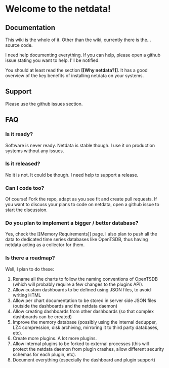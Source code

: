# Welcome to the netdata!

## Documentation

This wiki is the whole of it. Other than the wiki, currently there is the... source code.

I need help documenting everything. If you can help, please open a github issue stating you want to help. I'll be notified.

You should at least read the section **[[Why netdata?]]**. It has a good overview of the key benefits of installing netdata on your systems.

## Support

Please use the github issues section.

## FAQ

### Is it ready?

Software is never ready. Netdata is stable though. I use it on production systems without any issues.

### Is it released?

No it is not. It could be though. I need help to support a release.

### Can I code too?

Of course! Fork the repo, adapt as you see fit and create pull requests.
If you want to discuss your plans to code on netdata, open a github issue to start the discussion.

### Do you plan to implement a bigger / better database?

Yes, check the [[Memory Requirements]] page. I also plan to push all the data to dedicated time series databases like OpenTSDB, thus having netdata acting as a collector for them.

### Is there a roadmap?

Well, I plan to do these:

1. Rename all the charts to follow the naming conventions of OpenTSDB (which will probably require a few changes to the plugins API).
2. Allow custom dashboards to be defined using JSON files, to avoid writing HTML
3. Allow per chart documentation to be stored in server side JSON files (outside the dashboards and the netdata daemon)
4. Allow creating dashboards from other dashboards (so that complex dashboards can be created)
5. Improve the memory database (possibly using the internal dedupper, LZ4 compression, disk archiving, mirroring it to third party databases, etc).
6. Create more plugins. A lot more plugins.
7. Allow internal plugins to be forked to external processes (this will protect the netdata daemon from plugin crashes, allow different security schemas for each plugin, etc).
8. Document everything (especially the dashboard and plugin support)
